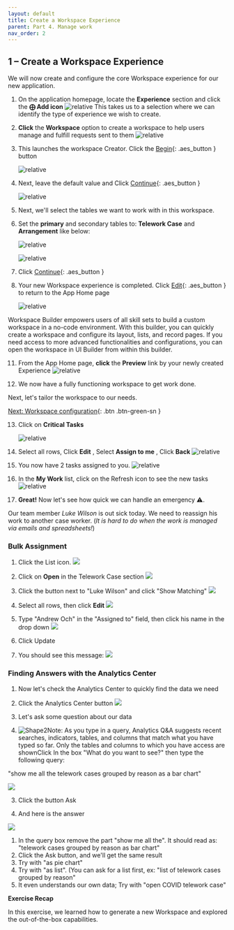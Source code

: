 ```yaml
---
layout: default
title: Create a Workspace Experience
parent: Part 4. Manage work
nav_order: 2
---
```


## 1 – Create a Workspace Experience

We will now create and configure the core Workspace experience for our new application.

1. On the application homepage, locate the **Experience** section and click the **⨁ Add icon**
    ![relative](./workspace/Click_Add_Experience.png)
    This takes us to a selection where we can identify the type of experience we wish to create.

2. **Click** the **Workspace** option to create a workspace to help users manage and fulfill requests sent to them
    ![relative](./workspace/Click_the_Workspace_Tile.png)

3. This launches the workspace Creator. Click the [Begin](#){: .aes_button } button

    ![relative](./workspace/Add_Experience_Preview.png)

4. Next, leave the default value and Click [Continue](#){: .aes_button }

    ![relative](./workspace/Workspace_Experience_Form.png)

5. Next, we'll select the tables we want to work with in this workspace.

6. Set the **primary** and secondary tables to: **Telework Case** and **Arrangement** like below:

    ![relative](./workspace/Set_the_primary_and_secondary_tables_VID.png)

    ![relative](./workspace/Set_the_primary_and_secondary_tables.png)


7. Click [Continue](#){: .aes_button }

8. Your new Workspace experience is completed.  Click [Edit](#){: .aes_button } to return to the App Home page

    ![relative](./workspace/Click_Done_Experience_Created.png)

Workspace Builder empowers users of all skill sets to build a custom workspace in a no-code environment. With this builder, you can quickly create a workspace and configure its layout, lists, and record pages.
If you need access to more advanced functionalities and configurations, you can open the workspace in UI Builder from within this builder.

11. From the App Home page, **click** the **Preview** link by your newly created Experience
    ![relative](./workspace/Click_the_Preview_Experience.png)

12. We now have a fully functioning workspace to get work done.


Next, let's tailor the workspace to our needs.

[Next: Workspace configuration](./Part_4.2_Configure_the_Workspace.md){: .btn .btn-green-sn }



13. Click on **Critical Tasks**

    ![relative](./workspace/Click_on_Critical_Tasks.png)

14. Select all rows, Click **Edit** , Select **Assign to me** , Click **Back**
    ![relative](./workspace/Select_Assign_to_me.png)

15. You now have 2 tasks assigned to you.
    ![relative](./workspace/You_now_have_2_tasks_assigned_to_you.png)

16. In the **My Work** list, click on the Refresh icon to see the new tasks
    ![relative](./workspace/Click_on_the_Refresh_Icon.png)

17. **Great!** Now let's see how quick we can handle an emergency ⚠️.

 Our team member _Luke Wilson_ is out sick today. We need to reassign his work to another case worker. (_It is hard to do when the work is managed via emails and spreadsheets!_)

### Bulk Assignment

1. Click the List icon. ![](RackMultipart20221028-1-d1lmac_html_6c132fbd461c859e.png)


2. Click on **Open** in the Telework Case section
 ![](RackMultipart20221028-1-d1lmac_html_539b7d7c1e7fe1b1.png)


3. Click the button next to "Luke Wilson" and click "Show Matching"
 ![](RackMultipart20221028-1-d1lmac_html_1a596fd6344994b0.png)


4. Select all rows, then click **Edit**
 ![](RackMultipart20221028-1-d1lmac_html_23f3824dcc4c7d47.png)


5. Type "Andrew Och" in the "Assigned to" field, then click his name in the drop down
 ![](RackMultipart20221028-1-d1lmac_html_c2e95b91ee1c336.png)
6. Click Update
7. You should see this message:
 ![](RackMultipart20221028-1-d1lmac_html_ee4ec083a9f40f80.png)

### Finding Answers with the Analytics Center

1. Now let's check the Analytics Center to quickly find the data we need
2. Click the Analytics Center button
 ![](RackMultipart20221028-1-d1lmac_html_5a43ff5c1897c89a.png)

1. Let's ask some question about our data
2. ![Shape2](RackMultipart20221028-1-d1lmac_html_ff39988a991b3b0.gif)Note: As you type in a query, Analytics Q&A suggests recent searches, indicators, tables, and columns that match what you have typed so far. Only the tables and columns to which you have access are shownClick In the box "What do you want to see?" then type the following query:

 "show me all the telework cases grouped by reason as a bar chart"

 ![](RackMultipart20221028-1-d1lmac_html_d9a3306233b83d22.png)


3. Click the button Ask

1. And here is the answer

![](RackMultipart20221028-1-d1lmac_html_1f906e4639fa203f.png)

1. In the query box remove the part "show me all the". It should read as:
 "telework cases grouped by reason as bar chart"
2. Click the Ask button, and we'll get the same result
3. Try with "as pie chart"
4. Try with "as list". (You can ask for a list first, ex: "list of telework cases grouped by reason"
5. It even understands our own data; Try with "open COVID telework case"

**Exercise Recap**

In this exercise, we learned how to generate a new Workspace and explored the out-of-the-box capabilities.
